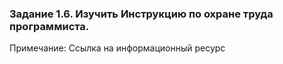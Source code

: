 ### Задание 1.6. Изучить Инструкцию по охране труда программиста.

Примечание: Ссылка на информационный ресурс 
